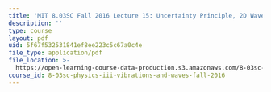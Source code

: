 ```yaml
---
title: 'MIT 8.03SC Fall 2016 Lecture 15: Uncertainty Principle, 2D Waves'
description: ''
type: course
layout: pdf
uid: 5f67f532531841ef8ee223c5c67a0c4e
file_type: application/pdf
file_location: >-
  https://open-learning-course-data-production.s3.amazonaws.com/8-03sc-physics-iii-vibrations-and-waves-fall-2016/5f67f532531841ef8ee223c5c67a0c4e_MIT8_03SCF16_hw_Lec15.pdf
course_id: 8-03sc-physics-iii-vibrations-and-waves-fall-2016
---
```


